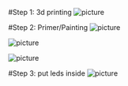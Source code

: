 #Step 1: 3d printing 
![picture](https://github.com/ArtiomBoo/Arduino_Hexagon-LEDs/blob/master/images/20190412_152043.jpg)

#Step 2: Primer/Painting 
![picture](https://github.com/ArtiomBoo/Arduino_Hexagon-LEDs/blob/master/images/20190501_095853.jpg)

![picture](https://github.com/ArtiomBoo/Arduino_Hexagon-LEDs/blob/master/images/20190504_130005.jpg)

![picture](https://github.com/ArtiomBoo/Arduino_Hexagon-LEDs/blob/master/images/20190504_172753.jpg)

#Step 3: put leds inside
![picture](https://github.com/ArtiomBoo/Arduino_Hexagon-LEDs/blob/master/images/20190504_180053.jpg)
